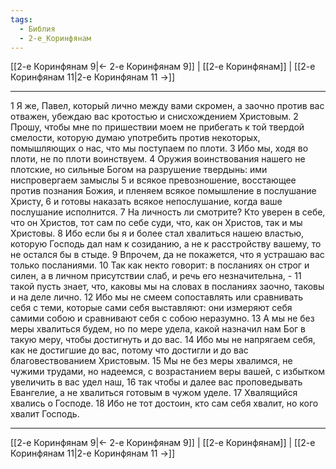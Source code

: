 ```yaml
---
tags:
  - Библия
  - 2-е_Коринфянам
---
```

[[2-е Коринфянам 9|← 2-е Коринфянам 9]] | [[2-е Коринфянам]] | [[2-е Коринфянам 11|2-е Коринфянам 11 →]]

---
1 Я же, Павел, который лично между вами скромен, а заочно против вас отважен, убеждаю вас кротостью и снисхождением Христовым.
2 Прошу, чтобы мне по пришествии моем не прибегать к той твердой смелости, которую думаю употребить против некоторых, помышляющих о нас, что мы поступаем по плоти.
3 Ибо мы, ходя во плоти, не по плоти воинствуем.
4 Оружия воинствования нашего не плотские, но сильные Богом на разрушение твердынь: ими ниспровергаем замыслы
5 и всякое превозношение, восстающее против познания Божия, и пленяем всякое помышление в послушание Христу,
6 и готовы наказать всякое непослушание, когда ваше послушание исполнится.
7 На личность ли смотрите? Кто уверен в себе, что он Христов, тот сам по себе суди, что, как он Христов, так и мы Христовы.
8 Ибо если бы я и более стал хвалиться нашею властью, которую Господь дал нам к созиданию, а не к расстройству вашему, то не остался бы в стыде.
9 Впрочем, да не покажется, что я устрашаю вас только посланиями.
10 Так как некто говорит: в посланиях он строг и силен, а в личном присутствии слаб, и речь его незначительна, -
11 такой пусть знает, что, каковы мы на словах в посланиях заочно, таковы и на деле лично.
12 Ибо мы не смеем сопоставлять или сравнивать себя с теми, которые сами себя выставляют: они измеряют себя самими собою и сравнивают себя с собою неразумно.
13 А мы не без меры хвалиться будем, но по мере удела, какой назначил нам Бог в такую меру, чтобы достигнуть и до вас.
14 Ибо мы не напрягаем себя, как не достигшие до вас, потому что достигли и до вас благовествованием Христовым.
15 Мы не без меры хвалимся, не чужими трудами, но надеемся, с возрастанием веры вашей, с избытком увеличить в вас удел наш,
16 так чтобы и далее вас проповедывать Евангелие, а не хвалиться готовым в чужом уделе.
17 Хвалящийся хвались о Господе.
18 Ибо не тот достоин, кто сам себя хвалит, но кого хвалит Господь.

---
[[2-е Коринфянам 9|← 2-е Коринфянам 9]] | [[2-е Коринфянам]] | [[2-е Коринфянам 11|2-е Коринфянам 11 →]]